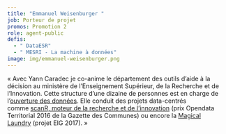 ```yaml
---
title: "Emmanuel Weisenburger "
job: Porteur de projet
promos: Promotion 2
role: agent-public
defis:
  - " DataESR"
  - " MESRI - La machine à données"
image: img/emmanuel-weisenburger.png
---
```

« Avec Yann Caradec je co-anime le département des outils d’aide à la décision au ministère de l’Enseignement Supérieur, de la Recherche et de l’Innovation. Cette structure d’une dizaine de personnes est en charge de l’[ouverture des données](https://data.enseignementsup-recherche.gouv.fr/). Elle conduit des projets data-centrés comme [scanR, moteur de la recherche et de l’innovation](http://scanr.enseignementsup-recherche.gouv.fr/) (prix Opendata Territorial 2016 de la Gazette des Communes) ou encore la [Magical Laundry](https://github.com/eig-2017/the-magical-csv-merge-machine) (projet EIG 2017). »